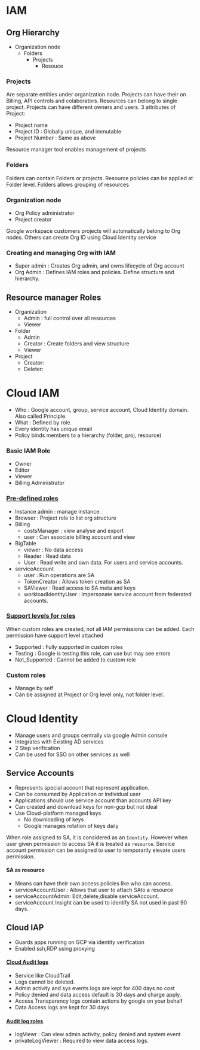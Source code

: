 # IAM

## Org Hierarchy
- Organization node
  - Folders
    - Projects
      - Resouce

### Projects
Are separate entities under organization node. Projects can have their on Billing, API controls and colaborators. Resources can belong to single project. Projects can have different owners and users. 
3 attributes of Project:

- Project name
-  Project ID    : Globally unique, and immutable
- Project Number : Same as above

Resource manager tool enables management of projects

### Folders
Folders can contain Folders or projects. Resource policies can be applied at Folder level.  Folders allows grouping of resources

### Organization node
- Org Policy administrator
- Project creator

Google workspace customers projects will automatically belong to Org nodes. Others can create Org ID using Cloud Identity service 

### Creating and managing Org with IAM
- Super admin : Creates Org admin, and owns lifecycle of Org account
- Org Admin : Defines IAM roles and policies. Define structure and hierarchy.

## Resource manager Roles

- Organization
  - Admin : full control over all resources
  - Viewer 
- Folder
  - Admin
  - Creator : Create folders and view structure
  - Viewer
- Project
  - Creator:
  - Deleter:

# Cloud IAM
- Who : Google account, group, service account, Cloud Identity domain. Also called Principle.
- What : Defined by role.
- Every identity has unique email
- Policy binds members to a hierarchy (folder, proj, resource)

### Basic IAM Role
- Owner
- Editor
- Viewer
- Billing Administrator

### [Pre-defined roles](https://cloud.google.com/iam/docs/understanding-roles)

- Instance admin : manage instance. 
- Browser : Project role to list org structure
- Billing
  - costsManager : view analyse and export
  - user : Can associate billing account and view
- BigTable
  - viewer  : No data access
  - Reader  : Read data
  - User    : Read write and own data. For users and service accounts.
- serviceAccount
  - user : Run operations are SA
  - TokenCreator  : Allows token creation as SA
  - SAViewer : Read access to SA meta and keys
  - workloadIdentityUser : Impersonate service account from federated accounts.

### [Support levels for roles](https://cloud.google.com/iam/docs/custom-roles-permissions-support)
When custom roles are created, not all IAM permissions can be added. Each permission have support level attached

- Supported     : Fully supported in custom roles
- Testing       : Google is testing this role, can use but may see errors
- Not_Supported : Cannot be added to custom role

### Custom roles
- Manage by self
- Can be assigned at Project or Org level only, not folder level.


# Cloud Identity
- Manage users and groups centrally via google Admin console
- Integrates with Existing AD services
- 2 Step verification
- Can be used for SSO on other services as well

## Service Accounts

- Represents special account that represent application. 
- Can be consumed by Application or individual user
- Applications should use service account than accounts API key
- Can created and download keys for non-gcp but not ideal
- Use Cloud-platform managed keys 
  - No downloading of keys
  - Google manages rotation of keys daily

When role assigned to SA, it is considered as an `Identity`. However when user given permission to access SA it is treated as `resource`. Service account permission can be assigned to user to temporarily elevate users permission. 

#### SA as resource
- Means can have their own access policies like who can access. 
- serviceAccountUser : Allows that user to attach SAto a resource
- serviceAccountAdmin: Edit,delete,disable serviceAccount.
- serviceAccount Insight can be used to identify SA not used in past 90 days.

## Cloud IAP
- Guards apps running on GCP via identity verification
- Enabled ssh,RDP using proxying

#### [Cloud Audit logs](https://cloud.google.com/logging/docs/audit)

- Service like CloudTrail
- Logs cannot be deleted.
- Admin activity and sys events logs  are kept for 400 days no cost
- Policy denied and data access default is 30 days and charge apply. 
- Access Transparency logs contain actions by google on your behalf
- Data Access logs are kept for 30 days

#### [Audit log roles](https://cloud.google.com/logging/docs/access-control)

- logViewr  : Can view admin activity, policy denied and system event
- privateLogViewer : Required to view data access logs.